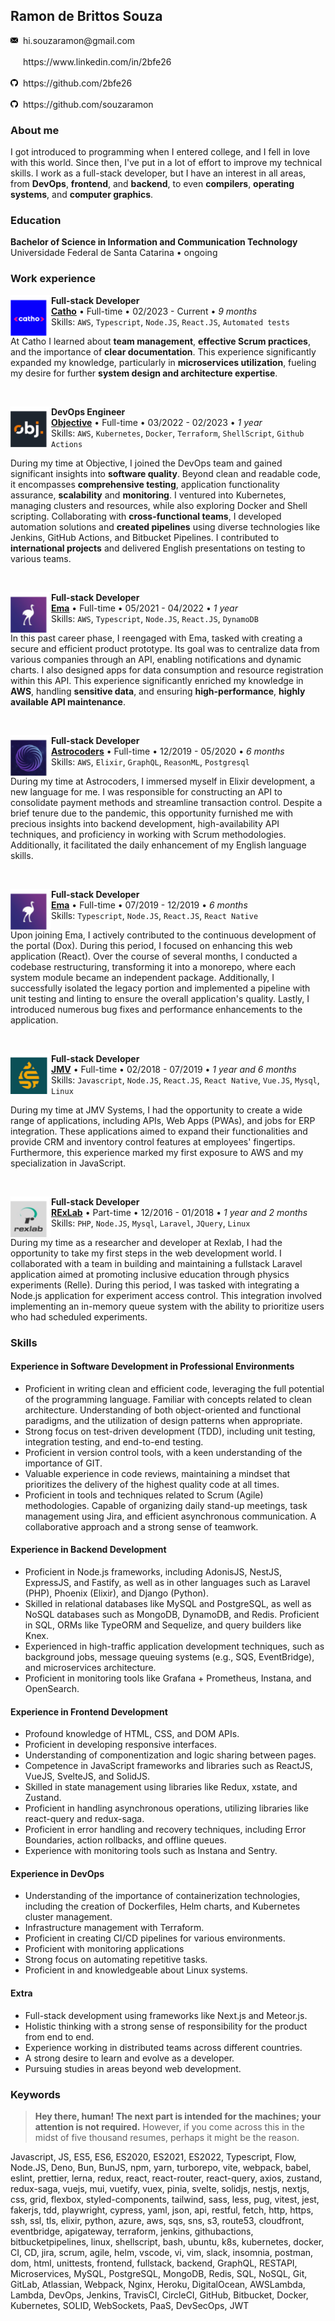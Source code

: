 ## Ramon de Brittos Souza

<div align="left">
  <img src="./assets/email.png" width="12" height="12" style="margin-right: 4px">
  <span>
    hi.souzaramon@gmail.com
  </span>
</div>
<br>

<div align="left">
  <img src="./assets/linkdin.png" width="12" height="12" style="margin-right: 4px">
  <span>
    https://www.linkedin.com/in/2bfe26
  </span>
</div>
<br>

<div align="left">
  <img src="./assets/github.png" width="12" height="12" style="margin-right: 4px">
  <span>
    https://github.com/2bfe26
  </span>
</div>
<br>

<div align="left">
  <img src="./assets/github.png" width="12" height="12" style="margin-right: 4px">
  <span>
    https://github.com/souzaramon
  </span>
</div>

### About me

I got introduced to programming when I entered college, and I fell in love with this world. Since then, I've put in a lot of effort to improve my technical skills. I work as a full-stack developer, but I have an interest in all areas, from **DevOps**, **frontend**, and **backend**, to even **compilers**, **operating systems**, and **computer graphics**.

### Education

**Bachelor of Science in Information and Communication Technology** \
Universidade Federal de Santa Catarina • ongoing

### Work experience

[<img align="left" height="65px" width="65px" src="./assets/catho.png"/>](https://www.catho.com.br/)

**Full-stack Developer** \
[**Catho**](https://www.catho.com.br/) • Full-time • 02/2023 - Current • _9 months_ \
Skills: `AWS`, `Typescript`, `Node.JS`, `React.JS`, `Automated tests`

At Catho I learned about **team management**, **effective Scrum practices**, and the importance of **clear documentation**. This experience significantly expanded my knowledge, particularly in **microservices utilization**, fueling my desire for further **system design and architecture expertise**.

&nbsp;

[<img align="left" height="65px" width="65px" src="./assets/obj.png"/>](https://www.objective.com.br/)

**DevOps Engineer** \
[**Objective**](https://www.objective.com.br/) • Full-time • 03/2022 - 02/2023 • _1 year_ \
Skills: `AWS`, `Kubernetes`, `Docker`, `Terraform`, `ShellScript`, `Github Actions`

During my time at Objective, I joined the DevOps team and gained significant insights into **software quality**. Beyond clean and readable code, it encompasses **comprehensive testing**, application functionality assurance, **scalability** and **monitoring**. I ventured into Kubernetes, managing clusters and resources, while also exploring Docker and Shell scripting. Collaborating with **cross-functional teams**, I developed automation solutions and **created pipelines** using diverse technologies like Jenkins, GitHub Actions, and Bitbucket Pipelines. I contributed to **international projects** and delivered English presentations on testing to various teams.

&nbsp;

[<img align="left" height="65px" width="65px" src="./assets/ema.png"/>](https://ema.net.br/)

**Full-stack Developer** \
[**Ema**](https://ema.net.br/) • Full-time • 05/2021 - 04/2022 • _1 year_ \
Skills: `AWS`, `Typescript`, `Node.JS`, `React.JS`, `DynamoDB`

In this past career phase, I reengaged with Ema, tasked with creating a secure and efficient product prototype. Its goal was to centralize data from various companies through an API, enabling notifications and dynamic charts. I also designed apps for data consumption and resource registration within this API. This experience significantly enriched my knowledge in **AWS**, handling **sensitive data**, and ensuring **high-performance**, **highly available API maintenance**.

&nbsp;

[<img align="left" height="65px" width="65px" src="./assets/astrocoders.png"/>](https://astrocoders.com/)

**Full-stack Developer** \
[**Astrocoders**](https://astrocoders.com/) • Full-time • 12/2019 - 05/2020 • _6 months_ \
Skills: `AWS`, `Elixir`, `GraphQL`, `ReasonML`, `Postgresql`

During my time at Astrocoders, I immersed myself in Elixir development, a new language for me. I was responsible for constructing an API to consolidate payment methods and streamline transaction control. Despite a brief tenure due to the pandemic, this opportunity furnished me with precious insights into backend development, high-availability API techniques, and proficiency in working with Scrum methodologies. Additionally, it facilitated the daily enhancement of my English language skills.

&nbsp;

[<img align="left" height="65px" width="65px" src="./assets/ema.png"/>](https://ema.net.br/)

**Full-stack Developer** \
[**Ema**](https://ema.net.br/) • Full-time • 07/2019 - 12/2019 • _6 months_ \
Skills: `Typescript`, `Node.JS`, `React.JS`, `React Native`

Upon joining Ema, I actively contributed to the continuous development of the portal (Dox). During this period, I focused on enhancing this web application (React). Over the course of several months, I conducted a codebase restructuring, transforming it into a monorepo, where each system module became an independent package. Additionally, I successfully isolated the legacy portion and implemented a pipeline with unit testing and linting to ensure the overall application's quality.
Lastly, I introduced numerous bug fixes and performance enhancements to the application.

&nbsp;

[<img align="left" height="65px" width="65px" src="./assets/jmv.png"/>](http://www.jmvsistemas.com.br/)

**Full-stack Developer** \
[**JMV**](http://www.jmvsistemas.com.br/) • Full-time • 02/2018 - 07/2019 • _1 year and 6 months_ \
Skills: `Javascript`, `Node.JS`, `React.JS`, `React Native`, `Vue.JS`, `Mysql`, `Linux`

During my time at JMV Systems, I had the opportunity to create a wide range of applications, including APIs, Web Apps (PWAs), and jobs for ERP integration. These applications aimed to expand their functionalities and provide CRM and inventory control features at employees' fingertips.
Furthermore, this experience marked my first exposure to AWS and my specialization in JavaScript.

&nbsp;

[<img align="left" height="65px" width="65px" src="./assets/rexlab.png"/>](https://rexlab.ufsc.br/)

**Full-stack Developer** \
[**RExLab**](https://rexlab.ufsc.br/) • Part-time • 12/2016 - 01/2018 • _1 year and 2 months_ \
Skills: `PHP`, `Node.JS`, `Mysql`, `Laravel`, `JQuery`, `Linux`

During my time as a researcher and developer at Rexlab, I had the opportunity to take my first steps in the web development world. I collaborated with a team in building and maintaining a fullstack Laravel application aimed at promoting inclusive education through physics experiments (Relle).
During this period, I was tasked with integrating a Node.js application for experiment access control. This integration involved implementing an in-memory queue system with the ability to prioritize users who had scheduled experiments.

### Skills

#### Experience in Software Development in Professional Environments

- Proficient in writing clean and efficient code, leveraging the full potential of the programming language. Familiar with concepts related to clean architecture. Understanding of both object-oriented and functional paradigms, and the utilization of design patterns when appropriate.
- Strong focus on test-driven development (TDD), including unit testing, integration testing, and end-to-end testing.
- Proficient in version control tools, with a keen understanding of the importance of GIT.
- Valuable experience in code reviews, maintaining a mindset that prioritizes the delivery of the highest quality code at all times.
- Proficient in tools and techniques related to Scrum (Agile) methodologies. Capable of organizing daily stand-up meetings, task management using Jira, and efficient asynchronous communication. A collaborative approach and a strong sense of teamwork.

#### Experience in Backend Development

- Proficient in Node.js frameworks, including AdonisJS, NestJS, ExpressJS, and Fastify, as well as in other languages such as Laravel (PHP), Phoenix (Elixir), and Django (Python).
- Skilled in relational databases like MySQL and PostgreSQL, as well as NoSQL databases such as MongoDB, DynamoDB, and Redis. Proficient in SQL, ORMs like TypeORM and Sequelize, and query builders like Knex.
- Experienced in high-traffic application development techniques, such as background jobs, message queuing systems (e.g., SQS, EventBridge), and microservices architecture.
- Proficient in monitoring tools like Grafana + Prometheus, Instana, and OpenSearch.

#### Experience in Frontend Development

- Profound knowledge of HTML, CSS, and DOM APIs.
- Proficient in developing responsive interfaces.
- Understanding of componentization and logic sharing between pages.
- Competence in JavaScript frameworks and libraries such as ReactJS, VueJS, SvelteJS, and SolidJS.
- Skilled in state management using libraries like Redux, xstate, and Zustand.
- Proficient in handling asynchronous operations, utilizing libraries like react-query and redux-saga.
- Proficient in error handling and recovery techniques, including Error Boundaries, action rollbacks, and offline queues.
- Experience with monitoring tools such as Instana and Sentry.

#### Experience in DevOps

- Understanding of the importance of containerization technologies, including the creation of Dockerfiles, Helm charts, and Kubernetes cluster management.
- Infrastructure management with Terraform.
- Proficient in creating CI/CD pipelines for various environments.
- Proficient with monitoring applications
- Strong focus on automating repetitive tasks.
- Proficient in and knowledgeable about Linux systems.

#### Extra

- Full-stack development using frameworks like Next.js and Meteor.js.
- Holistic thinking with a strong sense of responsibility for the product from end to end.
- Experience working in distributed teams across different countries.
- A strong desire to learn and evolve as a developer.
- Pursuing studies in areas beyond web development.

### Keywords

> **Hey there, human! The next part is intended for the machines; your attention is not required.** However, if you come across this in the midst of five thousand resumes, perhaps it might be the reason.

Javascript, JS, ES5, ES6, ES2020, ES2021, ES2022, Typescript, Flow, Node.JS, Deno, Bun, BunJS, npm, yarn, turborepo, vite, webpack, babel, eslint, prettier, lerna, redux, react, react-router, react-query, axios, zustand, redux-saga, vuejs, mui, vuetify, vuex, pinia, svelte, solidjs, nestjs, nextjs, css, grid, flexbox, styled-components, tailwind, sass, less, pug, vitest, jest, fakerjs, tdd, playwright, cypress, yaml, json, api, restful, fetch, http, https, ssh, ssl, tls, elixir, python, azure, aws, sqs, sns, s3, route53, cloudfront, eventbridge, apigateway, terraform, jenkins, githubactions, bitbucketpipelines, linux, shellscript, bash, ubuntu, k8s, kubernetes, docker, CI, CD, jira, scrum, agile, helm, vscode, vi, vim, slack, insomnia, postman, dom, html, unittests, frontend, fullstack, backend, GraphQL, RESTAPI, Microservices, MySQL, PostgreSQL, MongoDB, Redis, SQL, NoSQL, Git, GitLab, Atlassian, Webpack, Nginx, Heroku, DigitalOcean, AWSLambda, Lambda, DevOps, Jenkins, TravisCI, CircleCI, GitHub, Bitbucket, Docker, Kubernetes, SOLID, WebSockets, PaaS, DevSecOps, JWT

